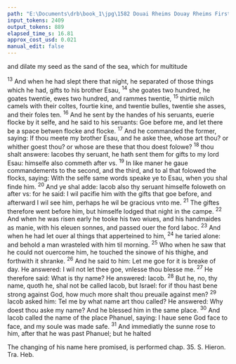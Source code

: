 ```yaml
---
path: "E:\Documents\drb\book_1\jpg\1582 Douai Rheims Douay Rheims First Edition  1 of 3 1609 Old Testament.pdf-125.jpg"
input_tokens: 2409
output_tokens: 889
elapsed_time_s: 16.81
approx_cost_usd: 0.021
manual_edit: false
---
```

and dilate my seed as the sand of the sea, which for multitude

<sup>13</sup> And when he had slept there that night, he separated of those things which he had, gifts to his brother Esau, <sup>14</sup> she goates two hundred, he goates twentie, ewes two hundred, and rammes twentie, <sup>15</sup> thirtie milch camels with their coltes, fourtie kine, and twentie bulles, twentie she asses, and their foles ten. <sup>16</sup> And he sent by the handes of his seruants, euerie flocke by it selfe, and he said to his seruants: Goe before me, and let there be a space betwen flocke and flocke. <sup>17</sup> And he commanded the former, saying: If thou meete my brother Esau, and he aske thee, whose art thou? or whither goest thou? or whose are these that thou doest folowe? <sup>18</sup> thou shalt answere: Iacobes thy seruant, he hath sent them for gifts to my lord Esau: himselfe also commeth after vs. <sup>19</sup> In like maner he gaue commandements to the second, and the third, and to al that folowed the flocks, saying: With the selfe same words speake ye to Esau, when you shal finde him. <sup>20</sup> And ye shal adde: Iacob also thy seruant himselfe foloweth on after vs: for he said: I wil pacifie him with the gifts that goe before, and afterward I wil see him, perhaps he wil be gracious vnto me. <sup>21</sup> The giftes therefore went before him, but himselfe lodged that night in the campe. <sup>22</sup> And when he was risen early he tooke his two wiues, and his handmaides as manie, with his eleuen sonnes, and passed ouer the ford Iaboc. <sup>23</sup> And when he had let ouer al things that apperteined to him, <sup>24</sup> he taried alone: and behold a man wrasteled with him til morning. <sup>25</sup> Who when he saw that he could not ouercome him, he touched the sinowe of his thighe, and forthwith it shranke. <sup>26</sup> And he said to him: Let me goe for it is breake of day. He answered: I wil not let thee goe, vnlesse thou blesse me. <sup>27</sup> He therefore said: What is thy name? He answered: Iacob. <sup>28</sup> But he, no, thy name, quoth he, shal not be called Iacob, but Israel: for if thou hast bene strong against God, how much more shalt thou preuaile against men? <sup>29</sup> Iacob asked him: Tel me by what name art thou called? He answered: Why doest thou aske my name? And he blessed him in the same place. <sup>30</sup> And Iacob called the name of the place Phanuel, saying: I haue sene God face to face, and my soule was made safe. <sup>31</sup> And immediatly the sunne rose to him, after that he was past Phanuel; but he halted

[^1]: The changing of his name here promised, is performed chap. 35. S. Hieron. Tra. Heb.

<aside>The changing of his name here promised, is performed chap. 35. S. Hieron. Tra. Heb.</aside>